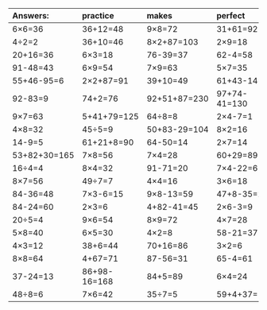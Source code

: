 | Answers: | practice | makes | perfect | ! |
| :--- | :--- | :--- | :--- | :--- |
| 6×6=36 | 36+12=48 | 9×8=72 | 31+61=92 | 7×2=14 | 
| 4÷2=2 | 36+10=46 | 8×2+87=103 | 2×9=18 | 88+41+15=144 | 
| 20+16=36 | 6×3=18 | 76-39=37 | 62-4=58 | 12+46=58 | 
| 91-48=43 | 6×9=54 | 7×9=63 | 5×7=35 | 16+19+94=129 | 
| 55+46-95=6 | 2×2+87=91 | 39+10=49 | 61+43-14=90 | 16÷2=8 | 
| 92-83=9 | 74+2=76 | 92+51+87=230 | 97+74-41=130 | 5×3+23=38 | 
| 9×7=63 | 5+41+79=125 | 64÷8=8 | 2×4-7=1 | 5×2=10 | 
| 4×8=32 | 45÷5=9 | 50+83-29=104 | 8×2=16 | 3×5=15 | 
| 14-9=5 | 61+21+8=90 | 64-50=14 | 2×7=14 | 7+35-40=2 | 
| 53+82+30=165 | 7×8=56 | 7×4=28 | 60+29=89 | 8×3+76=100 | 
| 16÷4=4 | 8×4=32 | 91-71=20 | 7×4-22=6 | 21+84-60=45 | 
| 8×7=56 | 49÷7=7 | 4×4=16 | 3×6=18 | 8+53=61 | 
| 84-36=48 | 7×3-6=15 | 9×8-13=59 | 47+8-35=20 | 45÷9=5 | 
| 84-24=60 | 2×3=6 | 4+82-41=45 | 2×6-3=9 | 2×5=10 | 
| 20÷5=4 | 9×6=54 | 8×9=72 | 4×7=28 | 22+76=98 | 
| 5×8=40 | 6×5=30 | 4×2=8 | 58-21=37 | 18÷3=6 | 
| 4×3=12 | 38+6=44 | 70+16=86 | 3×2=6 | 3×7+93=114 | 
| 8×8=64 | 4+67=71 | 87-56=31 | 65-4=61 | 36÷4=9 | 
| 37-24=13 | 86+98-16=168 | 84+5=89 | 6×4=24 | 6×5-3=27 | 
| 48÷8=6 | 7×6=42 | 35÷7=5 | 59+4+37=100 | 74-52=22 | 
